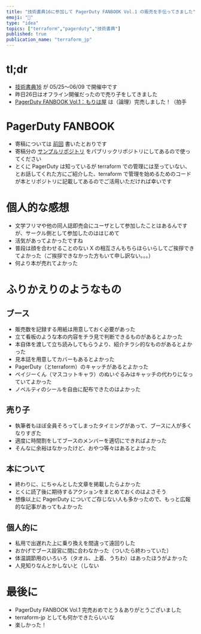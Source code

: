 ```yaml
---
title: "技術書典16に参加して PagerDuty FANBOOK Vol.1 の販売を手伝ってきました"
emoji: "📘"
type: "idea"
topics: ["terraform","pagerduty","技術書典"]
published: true
publication_name: "terraform_jp"
---
```


# tl;dr

- [技術書典16](https://techbookfest.org/event/tbf16) が 05/25〜06/09 で開催中です
- 昨日26日はオフライン開催だったので売り子をしてきました
- [PagerDuty FANBOOK Vol.1：もりは屋](https://techbookfest.org/product/fdr8Dy1kLRUbaBRgeqK0wF) は（論理）完売しました！（拍手

# PagerDuty FANBOOK

- 寄稿については [前回](https://zenn.dev/terraform_jp/articles/2024-05-15_tbf16) 書いたとおりです
- 寄稿分の [サンプルリポジトリ](https://github.com/officel/pagerduty-terraform-examples) をパブリックリポジトリにしてあるので使ってください
- とくに PagerDuty は知っているが terraform での管理には至っていない、とお話してくれた方にご紹介した、terraform で管理を始めるためのコードが本とリポジトリに記載してあるのでご活用いただければ幸いです

# 個人的な感想

- 文学フリマや他の同人誌即売会にユーザとして参加したことはあるんですが、サークル側として参加したのははじめて
- 活気があってよかったですね
- 普段は顔を合わせることのない X の相互さんもちらほらいらしてご挨拶できてよかった（ご挨拶できなかった方もいて申し訳ない。。。）
- 何より本が売れてよかった

# ふりかえりのようなもの

## ブース

- 販売数を記録する用紙は用意しておく必要があった
- 立て看板のような本の内容をチラ見で判断できるものがあるとよかった
- 本自体を渡して立ち読みしてもらうより、紹介チラシ的なものがあるとよかった
- 見本誌を用意してカバーもあるとよかった
- PagerDuty（とterraform）のキャッチがあるとよかった
- ペイジーくん（マスコットキャラ）のぬいぐるみはキャッチの代わりになっていてよかった
- ノベルティのシールを自由に配布できたのはよかった

## 売り子

- 執筆者もほぼ全員そろってしまったタイミングがあって、ブースに人が多くなりすぎた
- 適度に時間割をしてブースのメンバーを適切にできればよかった
- そんなに余裕はなかったけど、おやつ等々はあるとよかった

## 本について

- 終わりに、にちゃんとした文章を掲載したらよかった
- とくに読了後に期待するアクションをまとめておくのはよさそう
- 想像以上に PagerDuty についてご存じない人も多かったので、もっと広報的な記事があってもよかった

## 個人的に

- 私用で出遅れた上に乗り換えを間違って遠回りした
- おかげでブース設営に間に合わなかった（ついたら終わっていた）
- 体温調節用のいろいろ（タオル、上着、うちわ）はあったほうがよかった
- 人見知りなんとかしないと（しない

# 最後に

- PagerDuty FANBOOK Vol.1 完売おめでとう＆ありがとうございました
- terraform-jp としても何かできたらいいな
- 楽しかった！
